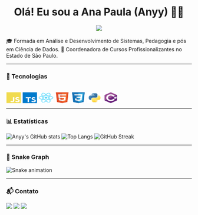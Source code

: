 <h1 align="center">Olá! Eu sou a Ana Paula (Anyy) 👩‍🏫</h1>

<p align="center">
  <img src="https://readme-typing-svg.demolab.com?font=Fira+Code&size=22&pause=1000&color=3BC791&width=435&lines=Ensino+programa%C3%A7%C3%A3o+para+crian%C3%A7as+e+adolescentes!;Coordenadora+de+Cursos+em+SP;Apaixonada+por+tecnologia+e+educa%C3%A7%C3%A3o."/>
</p>

🎓 Formada em Análise e Desenvolvimento de Sistemas, Pedagogia e pós em Ciência de Dados.
📌 Coordenadora de Cursos Profissionalizantes no Estado de São Paulo.

---

### 🚀 Tecnologias
<div style="display: inline_block"><br>
  <img align="center" alt="Js" height="30" width="40" src="https://raw.githubusercontent.com/devicons/devicon/master/icons/javascript/javascript-plain.svg">
  <img align="center" alt="Ts" height="30" width="40" src="https://raw.githubusercontent.com/devicons/devicon/master/icons/typescript/typescript-plain.svg">
  <img align="center" alt="React" height="30" width="40" src="https://raw.githubusercontent.com/devicons/devicon/master/icons/react/react-original.svg">
  <img align="center" alt="HTML" height="30" width="40" src="https://raw.githubusercontent.com/devicons/devicon/master/icons/html5/html5-original.svg">
  <img align="center" alt="CSS" height="30" width="40" src="https://raw.githubusercontent.com/devicons/devicon/master/icons/css3/css3-original.svg">
  <img align="center" alt="Python" height="30" width="40" src="https://raw.githubusercontent.com/devicons/devicon/master/icons/python/python-original.svg">
  <img align="center" alt="Csharp" height="30" width="40" src="https://raw.githubusercontent.com/devicons/devicon/master/icons/csharp/csharp-original.svg">
</div>

---

### 📊 Estatísticas

![Anyy's GitHub stats](https://github-readme-stats.vercel.app/api?username=anyy520&show_icons=true&theme=radical)
![Top Langs](https://github-readme-stats.vercel.app/api/top-langs/?username=anyy520&layout=compact&theme=radical)
![GitHub Streak](https://streak-stats.demolab.com/?user=anyy520&theme=radical)

---

### 🐍 Snake Graph

![Snake animation](./dist/github-contribution-grid-snake.svg)

---

### 📬 Contato
<div> 
  <a href="https://www.youtube.com/channel/UCjAp9rXStYahp5YJlqrr6DQ" target="_blank"><img src="https://img.shields.io/badge/YouTube-FF0000?style=for-the-badge&logo=youtube&logoColor=white"></a>
  <a href="https://instagram.com/anyy_sann" target="_blank"><img src="https://img.shields.io/badge/-Instagram-%23E4405F?style=for-the-badge&logo=instagram&logoColor=white"></a>
  <a href="https://www.linkedin.com/in/ana-santos-018753183" target="_blank"><img src="https://img.shields.io/badge/-LinkedIn-%230077B5?style=for-the-badge&logo=linkedin&logoColor=white"></a>
</div>
